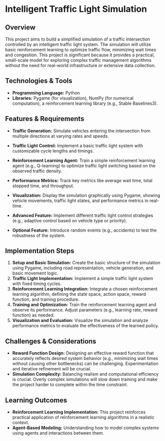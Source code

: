 # Intelligent Traffic Light Simulation

## Overview

This project aims to build a simplified simulation of a traffic intersection controlled by an intelligent traffic light system. The simulation will utilize basic reinforcement learning to optimize traffic flow, minimizing wait times and congestion. This project is significant because it provides a practical, small-scale model for exploring complex traffic management algorithms without the need for real-world infrastructure or extensive data collection.

## Technologies & Tools

* **Programming Language:** Python
* **Libraries:** Pygame (for visualization), NumPy (for numerical computation), a reinforcement learning library (e.g., Stable Baselines3).

## Features & Requirements

- **Traffic Generation:** Simulate vehicles entering the intersection from multiple directions at varying rates and speeds.
- **Traffic Light Control:** Implement a basic traffic light system with customizable cycle lengths and timings.
- **Reinforcement Learning Agent:**  Train a simple reinforcement learning agent (e.g., Q-learning) to optimize traffic light switching based on the observed traffic density.
- **Performance Metrics:** Track key metrics like average wait time, total stopped time, and throughput.
- **Visualization:** Display the simulation graphically using Pygame, showing vehicle movements, traffic light states, and performance metrics in real-time.

- **Advanced Feature:** Implement different traffic light control strategies (e.g., adaptive control based on vehicle type or priority).
- **Optional Feature:** Introduce random events (e.g., accidents) to test the robustness of the system.

## Implementation Steps

1. **Setup and Basic Simulation:**  Create the basic structure of the simulation using Pygame, including road representation, vehicle generation, and basic movement logic.
2. **Traffic Light Implementation:** Implement a simple traffic light system with fixed timing cycles.
3. **Reinforcement Learning Integration:**  Integrate a chosen reinforcement learning algorithm, defining the state space, action space, reward function, and training procedure.
4. **Training and Optimization:** Train the reinforcement learning agent and observe its performance. Adjust parameters (e.g., learning rate, reward function) as needed.
5. **Visualization and Evaluation:**  Visualize the simulation and analyze performance metrics to evaluate the effectiveness of the learned policy.


## Challenges & Considerations

- **Reward Function Design:** Designing an effective reward function that accurately reflects desired system behavior (e.g., minimizing wait times without causing other bottlenecks) can be challenging. Experimentation and iterative refinement will be crucial.
- **Simulation Complexity:** Balancing realism and computational efficiency is crucial.  Overly complex simulations will slow down training and make the project harder to complete within the time constraint.

## Learning Outcomes

- **Reinforcement Learning Implementation:** This project reinforces practical application of reinforcement learning algorithms in a realistic context.
- **Agent-Based Modeling:** Understanding how to model complex systems using agents and interactions between them.

